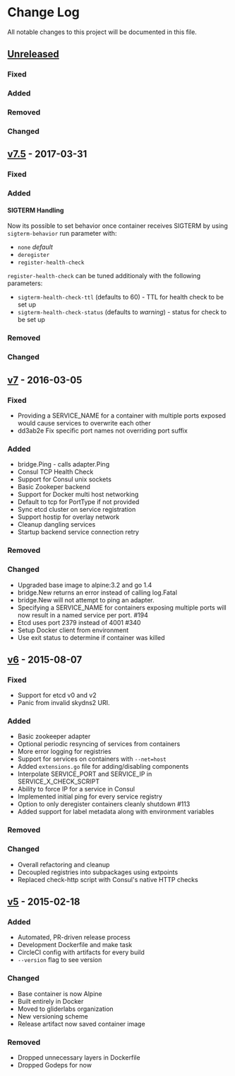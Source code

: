 # Change Log
All notable changes to this project will be documented in this file.

## [Unreleased][unreleased]
### Fixed

### Added

### Removed

### Changed

## [v7.5] - 2017-03-31
### Fixed

### Added

#### SIGTERM Handling
Now its possible to set behavior once container receives SIGTERM by using `sigterm-behavior` run parameter with:
- `none` *default*
- `deregister`
- `register-health-check`

`register-health-check` can be tuned additionaly with the following parameters:
- `sigterm-health-check-ttl` (defaults to 60) - TTL for health check to be set up
- `sigterm-health-check-status` (defaults to *warning*) - status for check to be set up


### Removed

### Changed

## [v7] - 2016-03-05
### Fixed
- Providing a SERVICE_NAME for a container with multiple ports exposed would cause services to overwrite each other
- dd3ab2e Fix specific port names not overriding port suffix

### Added
- bridge.Ping - calls adapter.Ping
- Consul TCP Health Check
- Support for Consul unix sockets
- Basic Zookeper backend
- Support for Docker multi host networking
- Default to tcp for PortType if not provided
- Sync etcd cluster on service registration
- Support hostip for overlay network
- Cleanup dangling services
- Startup backend service connection retry

### Removed

### Changed
- Upgraded base image to alpine:3.2 and go 1.4
- bridge.New returns an error instead of calling log.Fatal
- bridge.New will not attempt to ping an adapter.
- Specifying a SERVICE_NAME for containers exposing multiple ports will now result in a named service per port. #194
- Etcd uses port 2379 instead of 4001 #340
- Setup Docker client from environment
- Use exit status to determine if container was killed

## [v6] - 2015-08-07
### Fixed
- Support for etcd v0 and v2
- Panic from invalid skydns2 URI.

### Added
- Basic zookeeper adapter
- Optional periodic resyncing of services from containers
- More error logging for registries
- Support for services on containers with `--net=host`
- Added `extensions.go` file for adding/disabling components
- Interpolate SERVICE_PORT and SERVICE_IP in SERVICE_X_CHECK_SCRIPT
- Ability to force IP for a service in Consul
- Implemented initial ping for every service registry
- Option to only deregister containers cleanly shutdown #113
- Added support for label metadata along with environment variables

### Removed

### Changed
- Overall refactoring and cleanup
- Decoupled registries into subpackages using extpoints
- Replaced check-http script with Consul's native HTTP checks


## [v5] - 2015-02-18
### Added
- Automated, PR-driven release process
- Development Dockerfile and make task
- CircleCI config with artifacts for every build
- `--version` flag to see version

### Changed
- Base container is now Alpine
- Built entirely in Docker
- Moved to gliderlabs organization
- New versioning scheme
- Release artifact now saved container image

### Removed
- Dropped unnecessary layers in Dockerfile
- Dropped Godeps for now


[unreleased]: https://github.com/gliderlabs/registrator/compare/v7...HEAD
[v7.5]: https://github.com/gliderlabs/registrator/compare/v7...v7.5
[v7]: https://github.com/gliderlabs/registrator/compare/v6...v7
[v6]: https://github.com/gliderlabs/registrator/compare/v5...v6
[v5]: https://github.com/gliderlabs/registrator/compare/v0.4.0...v5
